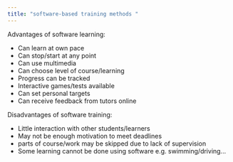 ```yaml
---
title: "software-based training methods "
--- 
```


Advantages of software learning:
- Can learn at own pace
- Can stop/start at any point
- Can use multimedia
- Can choose level of course/learning
- Progress can be tracked
- Interactive games/tests available
- Can set personal targets
- Can receive feedback from tutors online

Disadvantages of software training: 
- Little interaction with other students/learners
- May not be enough motivation to meet deadlines
- parts of course/work may be skipped due to lack of supervision
- Some learning cannot be done using software e.g. swimming/driving...
